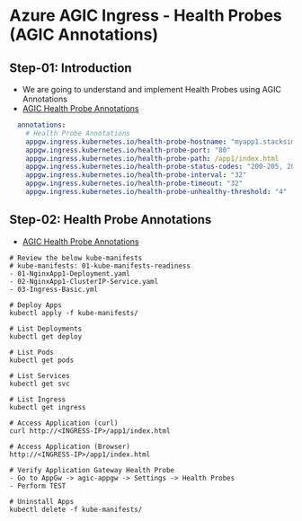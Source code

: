 # Azure AGIC Ingress - Health Probes (AGIC Annotations)

## Step-01: Introduction
- We are going to understand and implement Health Probes using AGIC Annotations
- [AGIC Health Probe Annotations](https://azure.github.io/application-gateway-kubernetes-ingress/annotations/#health-probe-hostname)
```yaml
  annotations:
    # Health Probe Annotations
    appgw.ingress.kubernetes.io/health-probe-hostname: "myapp1.stacksimplify.com"
    appgw.ingress.kubernetes.io/health-probe-port: "80"
    appgw.ingress.kubernetes.io/health-probe-path: /app1/index.html
    appgw.ingress.kubernetes.io/health-probe-status-codes: "200-205, 206"
    appgw.ingress.kubernetes.io/health-probe-interval: "32"    
    appgw.ingress.kubernetes.io/health-probe-timeout: "32"
    appgw.ingress.kubernetes.io/health-probe-unhealthy-threshold: "4"
```

## Step-02: Health Probe Annotations
- [AGIC Health Probe Annotations](https://azure.github.io/application-gateway-kubernetes-ingress/annotations/#health-probe-path)
```t
# Review the below kube-manifests
# kube-manifests: 01-kube-manifests-readiness
- 01-NginxApp1-Deployment.yaml
- 02-NginxApp1-ClusterIP-Service.yaml
- 03-Ingress-Basic.yml

# Deploy Apps
kubectl apply -f kube-manifests/

# List Deployments
kubectl get deploy

# List Pods
kubectl get pods

# List Services
kubectl get svc

# List Ingress
kubectl get ingress

# Access Application (curl)
curl http://<INGRESS-IP>/app1/index.html

# Access Application (Browser)
http://<INGRESS-IP>/app1/index.html

# Verify Application Gateway Health Probe
- Go to AppGw -> agic-appgw -> Settings -> Health Probes
- Perform TEST

# Uninstall Apps
kubectl delete -f kube-manifests/
```

